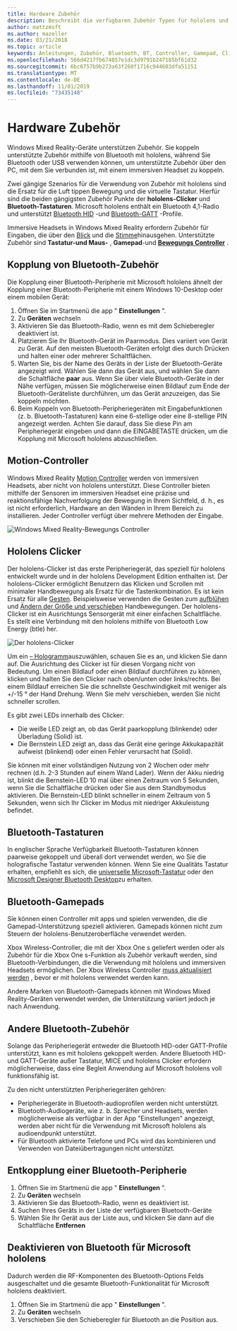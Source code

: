 ```yaml
---
title: Hardware Zubehör
description: Beschreibt die verfügbaren Zubehör Typen für hololens und Windows Mixed Reality sowie deren Einrichtung.
author: mattzmsft
ms.author: mazeller
ms.date: 03/21/2018
ms.topic: article
keywords: Anleitungen, Zubehör, Bluetooth, BT, Controller, Gamepad, Clicker, Xbox
ms.openlocfilehash: 566d4217fb674057e1dc3d9791b247185bf61d32
ms.sourcegitcommit: 6bc6757b9b273a63f260f1716c944603dfa51151
ms.translationtype: MT
ms.contentlocale: de-DE
ms.lasthandoff: 11/01/2019
ms.locfileid: "73435148"
---
```

# <a name="hardware-accessories"></a>Hardware Zubehör

Windows Mixed Reality-Geräte unterstützen Zubehör. Sie koppeln unterstützte Zubehör mithilfe von Bluetooth mit hololens, während Sie Bluetooth oder USB verwenden können, um unterstützte Zubehör über den PC, mit dem Sie verbunden ist, mit einem immersiven Headset zu koppeln.

Zwei gängige Szenarios für die Verwendung von Zubehör mit hololens sind die Ersatz für die Luft tippen Bewegung und die virtuelle Tastatur. Hierfür sind die beiden gängigsten Zubehör Punkte der **hololens-Clicker** und **Bluetooth-Tastaturen**. Microsoft hololens enthält ein Bluetooth 4,1-Radio und unterstützt [Bluetooth HID](https://en.wikipedia.org/wiki/List_of_Bluetooth_profiles#Human_Interface_Device_Profile_.28HID.29) -und [Bluetooth-GATT](https://en.wikipedia.org/wiki/List_of_Bluetooth_profiles#Generic_Attribute_Profile_.28GATT.29) -Profile.

Immersive Headsets in Windows Mixed Reality erfordern Zubehör für Eingaben, die über den [Blick](gaze-and-commit.md) und die [Stimme](voice-input.md)hinausgehen. Unterstützte Zubehör sind **Tastatur-und Maus-** , **Gamepad**-und **[Bewegungs Controller](motion-controllers.md)** .

## <a name="pairing-bluetooth-accessories"></a>Kopplung von Bluetooth-Zubehör

Die Kopplung einer Bluetooth-Peripherie mit Microsoft hololens ähnelt der Kopplung einer Bluetooth-Peripherie mit einem Windows 10-Desktop oder einem mobilen Gerät:
1. Öffnen Sie im Startmenü die app " **Einstellungen** ".
2. Zu **Geräten** wechseln
3. Aktivieren Sie das Bluetooth-Radio, wenn es mit dem Schieberegler deaktiviert ist.
4. Platzieren Sie Ihr Bluetooth-Gerät im Paarmodus. Dies variiert von Gerät zu Gerät. Auf den meisten Bluetooth-Geräten erfolgt dies durch Drücken und halten einer oder mehrerer Schaltflächen.
5. Warten Sie, bis der Name des Geräts in der Liste der Bluetooth-Geräte angezeigt wird. Wählen Sie dann das Gerät aus, und wählen Sie dann die Schaltfläche **paar** aus. Wenn Sie über viele Bluetooth-Geräte in der Nähe verfügen, müssen Sie möglicherweise einen Bildlauf zum Ende der Bluetooth-Geräteliste durchführen, um das Gerät anzuzeigen, das Sie koppeln möchten.
6. Beim Koppeln von Bluetooth-Peripheriegeräten mit Eingabefunktionen (z. b. Bluetooth-Tastaturen) kann eine 6-stellige oder eine 8-stellige PIN angezeigt werden. Achten Sie darauf, dass Sie diese Pin am Peripheriegerät eingeben und dann die EINGABETASTE drücken, um die Kopplung mit Microsoft hololens abzuschließen.

## <a name="motion-controllers"></a>Motion-Controller

Windows Mixed Reality [Motion Controller](motion-controllers.md) werden von immersiven Headsets, aber nicht von hololens unterstützt. Diese Controller bieten mithilfe der Sensoren im immersiven Headset eine präzise und reaktionsfähige Nachverfolgung der Bewegung in Ihrem Sichtfeld, d. h., es ist nicht erforderlich, Hardware an den Wänden in Ihrem Bereich zu installieren. Jeder Controller verfügt über mehrere Methoden der Eingabe.

![Windows Mixed Reality-Bewegungs Controller](images/winmr-ck-1080x1080-350px.jpg)

## <a name="hololens-clicker"></a>Hololens Clicker

Der hololens-Clicker ist das erste Peripheriegerät, das speziell für hololens entwickelt wurde und in der hololens Development Edition enthalten ist. Der hololens-Clicker ermöglicht Benutzern das Klicken und Scrollen mit minimaler Handbewegung als Ersatz für die Tastenkombination. Es ist kein Ersatz für alle [Gesten](gaze-and-commit.md#composite-gestures). Beispielsweise verwenden die Gesten zum [aufblühen](system-gesture.md#bloom) und [Ändern der Größe und verschieben](gaze-and-commit.md#composite-gestures) Handbewegungen. Der hololens-Clicker ist ein Ausrichtungs Sensorgerät mit einer einfachen Schaltfläche. Es stellt eine Verbindung mit den hololens mithilfe von Bluetooth Low Energy (btle) her.

![Der hololens-Clicker](images/hololens-clicker-500px.jpg)

Um ein [– Hologramm](hologram.md)auszuwählen, schauen Sie es an, und klicken Sie dann auf. Die Ausrichtung des Clicker ist für diesen Vorgang nicht von Bedeutung. Um einen Bildlauf oder einen Bildlauf durchführen zu können, klicken und halten Sie den Clicker nach oben/unten oder links/rechts. Bei einem Bildlauf erreichen Sie die schnellste Geschwindigkeit mit weniger als +/-15 ° der Hand Drehung. Wenn Sie mehr verschieben, werden Sie nicht schneller scrollen.

Es gibt zwei LEDs innerhalb des Clicker:
* Die weiße LED zeigt an, ob das Gerät paarkopplung (blinkende) oder Überladung (Solid) ist.
* Die Bernstein LED zeigt an, dass das Gerät eine geringe Akkukapazität aufweist (blinkend) oder einen Fehler verursacht hat (Solid).

Sie können mit einer vollständigen Nutzung von 2 Wochen oder mehr rechnen (d.h. 2-3 Stunden auf einem Wand Lader). Wenn der Akku niedrig ist, blinkt die Bernstein-LED 10 mal über einen Zeitraum von 5 Sekunden, wenn Sie die Schaltfläche drücken oder Sie aus dem Standbymodus aktivieren. Die Bernstein-LED blinkt schneller in einem Zeitraum von 5 Sekunden, wenn sich Ihr Clicker im Modus mit niedriger Akkuleistung befindet.

## <a name="bluetooth-keyboards"></a>Bluetooth-Tastaturen

In englischer Sprache Verfügbarkeit Bluetooth-Tastaturen können paarweise gekoppelt und überall dort verwendet werden, wo Sie die holografische Tastatur verwenden können. Wenn Sie eine Qualitäts Tastatur erhalten, empfiehlt es sich, die [universelle Microsoft-Tastatur](https://www.microsoft.com/accessories/products/keyboards/universal-foldable-keyboard/gu5-00001) oder den [Microsoft Designer Bluetooth Desktop](https://www.microsoft.com/accessories/products/keyboards/designer-bluetooth-desktop/7n9-00001)zu erhalten.

## <a name="bluetooth-gamepads"></a>Bluetooth-Gamepads

Sie können einen Controller mit apps und spielen verwenden, die die Gamepad-Unterstützung speziell aktivieren. Gamepads können nicht zum Steuern der hololens-Benutzeroberfläche verwendet werden.

Xbox Wireless-Controller, die mit der Xbox One s geliefert werden oder als Zubehör für die Xbox One s-Funktion als Zubehör verkauft werden, sind Bluetooth-Verbindungen, die die Verwendung mit hololens und immersiven Headsets ermöglichen. Der Xbox Wireless Controller [muss aktualisiert werden](https://support.xbox.com/xbox-one/accessories/update-controller-for-stereo-headset-adapter) , bevor er mit hololens verwendet werden kann.

Andere Marken von Bluetooth-Gamepads können mit Windows Mixed Reality-Geräten verwendet werden, die Unterstützung variiert jedoch je nach Anwendung.

## <a name="other-bluetooth-accessories"></a>Andere Bluetooth-Zubehör

Solange das Peripheriegerät entweder die Bluetooth HID-oder GATT-Profile unterstützt, kann es mit hololens gekoppelt werden. Andere Bluetooth HID-und GATT-Geräte außer Tastatur, MICE und hololens Clicker erfordern möglicherweise, dass eine Begleit Anwendung auf Microsoft hololens voll funktionsfähig ist.

Zu den nicht unterstützten Peripheriegeräten gehören:
* Peripheriegeräte in Bluetooth-audioprofilen werden nicht unterstützt.
* Bluetooth-Audiogeräte, wie z. b. Sprecher und Headsets, werden möglicherweise als verfügbar in der App "Einstellungen" angezeigt, werden aber nicht für die Verwendung mit Microsoft hololens als audioendpunkt unterstützt.
* Für Bluetooth aktivierte Telefone und PCs wird das kombinieren und Verwenden von Dateiübertragungen nicht unterstützt.

## <a name="unpairing-a-bluetooth-peripheral"></a>Entkopplung einer Bluetooth-Peripherie
1. Öffnen Sie im Startmenü die app " **Einstellungen** ".
2. Zu **Geräten** wechseln
3. Aktivieren Sie das Bluetooth-Radio, wenn es deaktiviert ist.
4. Suchen Ihres Geräts in der Liste der verfügbaren Bluetooth-Geräte
5. Wählen Sie Ihr Gerät aus der Liste aus, und klicken Sie dann auf die Schaltfläche **Entfernen**

## <a name="disabling-bluetooth-on-microsoft-hololens"></a>Deaktivieren von Bluetooth für Microsoft hololens

Dadurch werden die RF-Komponenten des Bluetooth-Options Felds ausgeschaltet und die gesamte Bluetooth-Funktionalität für Microsoft hololens deaktiviert.
1. Öffnen Sie im Startmenü die app " **Einstellungen** ".
2. Zu **Geräten** wechseln
3. Verschieben Sie den Schieberegler für Bluetooth an die Position aus.
